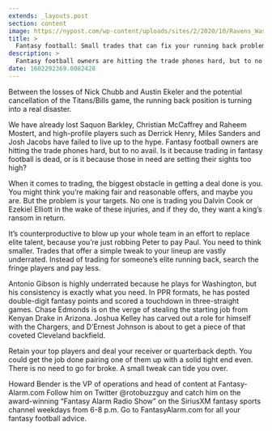 ```yaml
--- 
extends: _layouts.post 
section: content 
image: https://nypost.com/wp-content/uploads/sites/2/2020/10/Ravens_Washington_Football.jpg?quality=90&strip=all&w=1200 
title: > 
  Fantasy football: Small trades that can fix your running back problem 
description: > 
  Fantasy football owners are hitting the trade phones hard, but to no avail.Is it because trading in fantasy football is dead, or is it because those in need are setting their sights too high?You might think you’re making fair and reasonable offers, and maybe you are.Instead of trading for someone’s elite running back, search the fringe players and pay less.Howard Bender is the VP of operations and head of content at Fantasy-Alarm.com Follow him on Twitter @rotobuzzguy and catch him on the award-winning “Fantasy Alarm Radio Show” on the SiriusXM fantasy sports channel weekdays from 6-8 p.m. Go to FantasyAlarm.com for all your fantasy football advice. 
date: 1602292369.0082428 
--- 
```

Between the losses of Nick Chubb and Austin Ekeler and the potential cancellation of the Titans/Bills game, the running back position is turning into a real disaster.

We have already lost Saquon Barkley, Christian McCaffrey and Raheem Mostert, and high-profile players such as Derrick Henry, Miles Sanders and Josh Jacobs have failed to live up to the hype. Fantasy football owners are hitting the trade phones hard, but to no avail. Is it because trading in fantasy football is dead, or is it because those in need are setting their sights too high?

When it comes to trading, the biggest obstacle in getting a deal done is you. You might think you’re making fair and reasonable offers, and maybe you are. But the problem is your targets. No one is trading you Dalvin Cook or Ezekiel Elliott in the wake of these injuries, and if they do, they want a king’s ransom in return.

It’s counterproductive to blow up your whole team in an effort to replace elite talent, because you’re just robbing Peter to pay Paul. You need to think smaller. Trades that offer a simple tweak to your lineup are vastly underrated. Instead of trading for someone’s elite running back, search the fringe players and pay less.

Antonio Gibson is highly underrated because he plays for Washington, but his consistency is exactly what you need. In PPR formats, he has posted double-digit fantasy points and scored a touchdown in three-straight games. Chase Edmonds is on the verge of stealing the starting job from Kenyan Drake in Arizona. Joshua Kelley has carved out a role for himself with the Chargers, and D’Ernest Johnson is about to get a piece of that coveted Cleveland backfield.

Retain your top players and deal your receiver or quarterback depth. You could get the job done pairing one of them up with a solid tight end even. There is no need to go for broke. A small tweak can tide you over.

Howard Bender is the VP of operations and head of content at Fantasy-Alarm.com Follow him on Twitter @rotobuzzguy and catch him on the award-winning “Fantasy Alarm Radio Show” on the SiriusXM fantasy sports channel weekdays from 6-8 p.m. Go to FantasyAlarm.com for all your fantasy football advice.